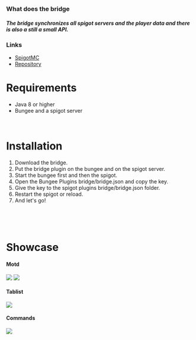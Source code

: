 ### What does the bridge
##### The bridge synchronizes all spigot servers and the player data and there is also a still a small API.
### Links
* [SpigotMC](https://www.spigotmc.org/resources/bridge.97461/)
* [Repository](https://byncing.eu/repository/)
&nbsp;
# Requirements
* Java 8 or higher
* Bungee and a spigot server
&nbsp;

&nbsp;
# Installation
1. Download the bridge.
2. Put the bridge plugin on the bungee and on the spigot server.
3. Start the bungee first and then the spigot.
4. Open the Bungee Plugins bridge/bridge.json and copy the key.
5. Give the key to the spigot plugins bridge/bridge.json folder.
6. Restart the spigot or reload.
7. And let's go!

&nbsp;

&nbsp;
# Showcase

#### Motd

<img src="https://byncing.eu/graphic/bridge-driver/motd_1.png">
<img src="https://byncing.eu/graphic/bridge-driver/motd_2.png">

#### Tablist

<img src="https://byncing.eu/graphic/bridge-driver/newtablist.png">

#### Commands
<img src="https://byncing.eu/graphic/bridge-driver/commands.png">
